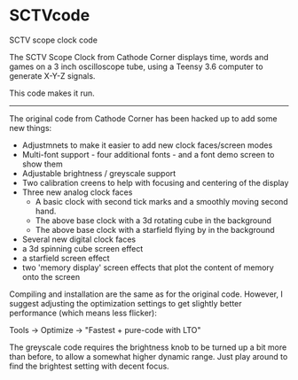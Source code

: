 # SCTVcode
SCTV scope clock code

The SCTV Scope Clock from Cathode Corner displays time, words and games on a 3 inch oscilloscope tube, using a Teensy 3.6 computer to generate X-Y-Z signals. 

This code makes it run. 

---

The original code from Cathode Corner has been hacked up to add some new things:

- Adjustmnets to make it easier to add new clock faces/screen modes
- Multi-font support - four additional fonts - and a font demo screen to show them
- Adjustable brightness / greyscale support
- Two calibration creens to help with focusing and centering of the display
- Three new analog clock faces
  - A basic clock with second tick marks and a smoothly moving second hand.
  - The above base clock with a 3d rotating cube in the background
  - The above base clock with a starfield flying by in the background
- Several new digital clock faces
- a 3d spinning cube screen effect
- a starfield screen effect
- two 'memory display' screen effects that plot the content of memory onto the screen

Compiling and installation are the same as for the original code.  However, I suggest adjusting the optimization settings to get slightly better performance (which means less flicker):

Tools -> Optimize -> "Fastest + pure-code with LTO"

The greyscale code requires the brightness knob to be turned up a bit more than before, to allow a somewhat higher dynamic range.  Just play around to find the brightest setting with decent focus.
